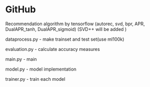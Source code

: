 # GitHub
Recommendation algorithm by tensorflow
(autorec, svd, bpr, APR, DualAPR_tanh, DualAPR_sigmoid)
(SVD++ will be added )

dataprocess.py - make trainset and test set(use ml100k)

evaluation.py - calculate accuracy measures

main.py - main

model.py - model implementation

trainer.py - train each model


